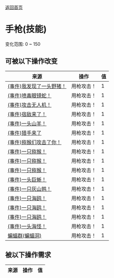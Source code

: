 [返回首页](index.md)  
# 手枪(技能)  
变化范围: 0 ~ 150  
## 可被以下操作改变  
来源  |  操作  |  值  
----  |  ----  |  ----  
[(事件)我发现了一头野猪！](Event_BoarFight.md)  |  用枪攻击！  |  1  
[(事件)喷毒眼镜蛇！](Event_CobraFight.md)  |  用枪攻击！  |  1  
[(事件)攻击无人机！](Event_DroneFight.md)  |  用枪攻击！  |  1  
[(事件)宿敌来了！](Event_EnemyFight.md)  |  用枪攻击！  |  1  
[(事件)一头山羊！](Event_GoatFight.md)  |  用枪攻击！  |  1  
[(事件)猎手来了](Event_HunterFight.md)  |  用枪攻击！  |  1  
[(事件)猕猴们攻击了你！](Event_MacaqueDenFight.md)  |  用枪攻击！  |  1  
[(事件)一只猕猴！](Event_MacaqueFight.md)  |  用枪攻击！  |  1  
[(事件)一只猕猴！](Event_MacaqueFightRaid.md)  |  用枪攻击！  |  1  
[(事件)一只猕猴！](Event_MacaqueUndeadFight.md)  |  用枪攻击！  |  1  
[(事件)一头巨蜥！](Event_MonitorFight.md)  |  用枪攻击！  |  1  
[(事件)一只灰山鹑！](Event_PartridgeFight.md)  |  用枪攻击！  |  1  
[(事件)一只海鸥！](Event_SeagullFight.md)  |  用枪攻击！  |  1  
[(事件)一只海鸥！](Event_SeagullRaid.md)  |  用枪攻击！  |  1  
[(事件)一只海鸥！](Event_SeagullRaidCrop.md)  |  用枪攻击！  |  1  
[(事件)一头海怪！](Event_SeahoundFight.md)  |  用枪攻击！  |  1  
[蝙蝠群(蝙蝠洞)](BatColony.md)  |  用枪攻击！  |  1  
## 被以下操作需求  
来源  |  操作  |  值  
----  |  ----  |  ----  
